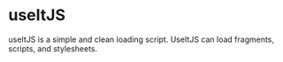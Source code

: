 # useItJS
useItJS is a simple and clean loading script. UseItJS can load fragments, scripts, and stylesheets.
